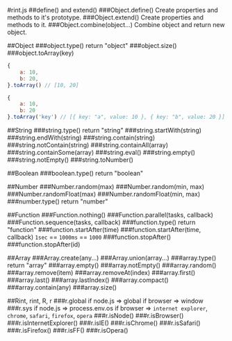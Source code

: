 #rint.js
##define() and extend()
###Object.define()
Create properties and methods to it's prototype.
###Object.extend()
Create properties and methods to it.
###Object.combine(object...)
Combine object and return new object.

##Object
###object.type()
return "object"
###object.size()
###object.toArray(key)
```javascript
{
    a: 10,
    b: 20,
}.toArray() // [10, 20]

{
    a: 10,
    b: 20
}.toArray('key') // [{ key: "a", value: 10 }, { key: "b", value: 20 }]
```
##String
###string.type()
return "string"
###string.startWith(string)
###string.endWith(string)
###string.contain(string)
###string.notContain(string)
###string.containAll(array)
###string.containSome(array)
###string.eval()
###string.empty()
###string.notEmpty()
###string.toNumber()

##Boolean
###boolean.type()
return "boolean"

##Number
###Number.random(max)
###Number.random(min, max)
###Number.randomFloat(max)
###Number.randomFloat(min, max)
###number.type()
return "number"

##Function
###Function.nothing()
###Function.parallel(tasks, callback)
###Function.sequence(tasks, callback)
###function.type()
return "function"
###function.startAfter(time)
###function.startAfter(time, callback)
`1sec` == `1000ms` == `1000`
###function.stopAfter()
###function.stopAfter(id)

##Array
###Array.create(any...)
###Array.union(array...)
###array.type()
return "array"
###array.empty()
###array.notEmpty()
###array.random()
###array.remove(item)
###array.removeAt(index)
###array.first()
###array.last()
###array.lastIndex()
###array.compact()
###array.contain(any)
###array.size()

##Rint, rint, R, r
###r.global
if node.js => global
if browser => window
###r.sys
if node.js => process.env.os
if browser => `internet explorer`, `chrome`, `safari`, `firefox`, `opera`
###r.isNode()
###r.isBrowser()
###r.isInternetExplorer()
###r.isIE()
###r.isChrome()
###r.isSafari()
###r.isFirefox()
###r.isFF()
###r.isOpera()